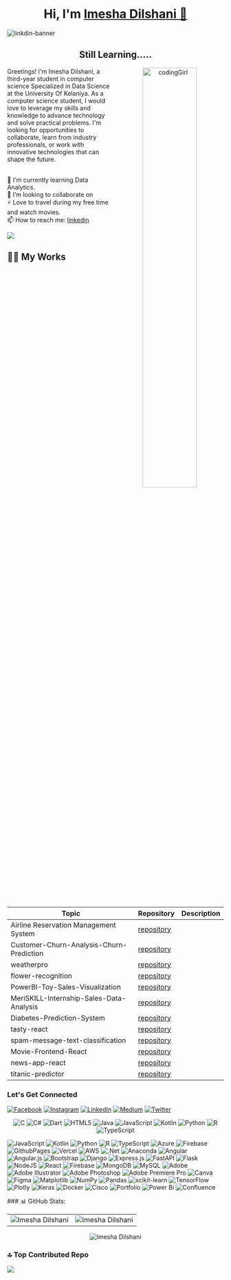
<h1 align="center" >
  Hi, I'm <a href="https://www.linkedin.com/in/imesha-dilshani-61862422b/" target="_blank"> Imesha Dilshani 👋 </a>
</h1>

![linkdin-banner](https://github.com/ImeshaDilshani/ImeshaDilshani/assets/93858302/7fda3d8d-6005-47ac-b9b7-862366a19791)

<h2 align="center">Still Learning.....</h2>
<!-- Interactive GIF -->
<p align="center">
  <img width="50%" align="right"  src="https://miro.medium.com/max/1600/0*K2WLMTExLyida7OR.gif" alt="codingGirl">
</p>
Greetings! I'm Imesha Dilshani, a third-year student in computer science Specialized in Data Science at the University Of Kelaniya. As a computer science student, I would love to leverage my skills and knowledge to advance technology and solve practical problems. I'm looking for opportunities to collaborate, learn from industry professionals, or work with innovative technologies that can shape the future.

<br>🧠 I'm currently learning Data Analytics.
<br>
👯 I’m looking to collaborate on
<br>
⚡ Love to travel during my free time and watch movies.
<br>
📫 How to reach me: [linkedin](https://www.linkedin.com/in/imesha-dilshani-61862422b/)

[![](https://visitcount.itsvg.in/api?id=ImeshaDilshani&label=Profile%20Views&color=0&icon=3&pretty=true)](https://visitcount.itsvg.in)

## 🧑‍💻 My Works

| Topic                                    | Repository                                                                                           | Description                           |
|------------------------------------------|------------------------------------------------------------------------------------------------------|----------------------------------------
| Airline Reservation Management System    | [repository](https://github.com/ImeshaDilshani/Airline-Reservation-Management-System.git)            |                                       |
| Customer-Churn-Analysis-Churn-Prediction | [repository](https://github.com/ImeshaDilshani/Customer-Churn-Analysis-Churn-Prediction.git)         |                                       |
| weatherpro                               | [repository](https://github.com/ImeshaDilshani/weatherpro-django.git)                                |                                       |
| flower-recognition                       | [repository](https://github.com/ImeshaDilshani/flower-recognition.git)                               |                                       |
| PowerBI-Toy-Sales-Visualization          | [repository](https://github.com/ImeshaDilshani/PowerBI-Toy-Sales-Visualization.git)                  |                                       |
| MeriSKILL-Internship-Sales-Data-Analysis | [repository](https://github.com/ImeshaDilshani/MeriSKILL-Internship-Sales-Data-Analysis.git)         |                                       |
| Diabetes-Prediction-System               | [repository](https://github.com/ImeshaDilshani/MeriSKILL-Internship-Diabetes-Prediction-System.git)  |                                     |  
| tasty-react                              | [repository](https://github.com/ImeshaDilshani/tasty-react.git)                                      | 
| spam-message-text-classification         | [repository](https://github.com/ImeshaDilshani/spam-message-text-classification.git)                 |                  |
| Movie-Frontend-React                     | [repository](https://github.com/ImeshaDilshani/Movie-Frontend-React.git)                             |                |
| news-app-react                           | [repository](https://github.com/ImeshaDilshani/news-app-react.git)                                   |           |
| titanic-predictor                        | [repository](https://github.com/ImeshaDilshani/CodeAlpha-titanic-predictor.git)                      |        |


<h3 align="left">Let's Get Connected</h3>

[![Facebook](https://img.shields.io/badge/Facebook-%231877F2.svg?logo=Facebook&logoColor=white)](https://facebook.com/Imeshadilshani) 
[![Instagram](https://img.shields.io/badge/Instagram-%23E4405F.svg?logo=Instagram&logoColor=white)](https://instagram.com/Imeshadilshani) 
[![LinkedIn](https://img.shields.io/badge/LinkedIn-%230077B5.svg?logo=linkedin&logoColor=white)](https://www.linkedin.com/in/imesha-dilshani-61862422b/) 
[![Medium](https://img.shields.io/badge/Medium-12100E?logo=medium&logoColor=white)](https://medium.com/@Imeshadilshani) 
[![Twitter](https://img.shields.io/badge/Twitter-%231DA1F2.svg?logo=Twitter&logoColor=white)](https://twitter.com/ImeshaDilshani3) 


<p align="center"> 
  <img alt="C" src="https://img.shields.io/badge/c-%2300599C.svg?style=flat&logo=c&logoColor=white" />
  <img alt="C#" src="https://img.shields.io/badge/c%23-%23239120.svg?style=flat&logo=csharp&logoColor=white" />
  <img alt="Dart" src="https://img.shields.io/badge/dart-%230175C2.svg?style=flat&logo=dart&logoColor=white" />
  <img alt="HTML5" src="https://img.shields.io/badge/html5-%23E34F26.svg?style=flat&logo=html5&logoColor=white" />
  <img alt="Java" src="https://img.shields.io/badge/java-%23ED8B00.svg?style=flat&logo=openjdk&logoColor=white" />
  <img alt="JavaScript" src="https://img.shields.io/badge/javascript-%23323330.svg?style=flat&logo=javascript&logoColor=%23F7DF1E" />
  <img alt="Kotlin" src="https://img.shields.io/badge/kotlin-%237F52FF.svg?style=flat&logo=kotlin&logoColor=white" />
  <img alt="Python" src="https://img.shields.io/badge/python-3670A0?style=flat&logo=python&logoColor=ffdd54" />
  <img alt="R" src="https://img.shields.io/badge/r-%23276DC3.svg?style=flat&logo=r&logoColor=white" />
  <img alt="TypeScript" src="https://img.shields.io/badge/typescript-%23007ACC.svg?style=flat&logo=typescript&logoColor=white" />
  
![JavaScript](https://img.shields.io/badge/javascript-%23323330.svg?style=flat&logo=javascript&logoColor=%23F7DF1E) 
![Kotlin](https://img.shields.io/badge/kotlin-%237F52FF.svg?style=flat&logo=kotlin&logoColor=white) 
![Python](https://img.shields.io/badge/python-3670A0?style=flat&logo=python&logoColor=ffdd54) 
![R](https://img.shields.io/badge/r-%23276DC3.svg?style=flat&logo=r&logoColor=white) 
![TypeScript](https://img.shields.io/badge/typescript-%23007ACC.svg?style=flat&logo=typescript&logoColor=white) 
![Azure](https://img.shields.io/badge/azure-%230072C6.svg?style=flat&logo=microsoftazure&logoColor=white) 
![Firebase](https://img.shields.io/badge/firebase-%23039BE5.svg?style=flat&logo=firebase) 
![GithubPages](https://img.shields.io/badge/github%20pages-121013?style=flat&logo=github&logoColor=white) 
![Vercel](https://img.shields.io/badge/vercel-%23000000.svg?style=flat&logo=vercel&logoColor=white) 
![AWS](https://img.shields.io/badge/AWS-%23FF9900.svg?style=flat&logo=amazon-aws&logoColor=white) 
![.Net](https://img.shields.io/badge/.NET-5C2D91?style=flat&logo=.net&logoColor=white)
![Anaconda](https://img.shields.io/badge/Anaconda-%2344A833.svg?style=flat&logo=anaconda&logoColor=white) 
![Angular](https://img.shields.io/badge/angular-%23DD0031.svg?style=flat&logo=angular&logoColor=white) 
![Angular.js](https://img.shields.io/badge/angular.js-%23E23237.svg?style=flat&logo=angularjs&logoColor=white) 
![Bootstrap](https://img.shields.io/badge/bootstrap-%238511FA.svg?style=flat&logo=bootstrap&logoColor=white) 
![Django](https://img.shields.io/badge/django-%23092E20.svg?style=flat&logo=django&logoColor=white) 
![Express.js](https://img.shields.io/badge/express.js-%23404d59.svg?style=flat&logo=express&logoColor=%2361DAFB) 
![FastAPI](https://img.shields.io/badge/FastAPI-005571?style=flat&logo=fastapi) 
![Flask](https://img.shields.io/badge/flask-%23000.svg?style=flat&logo=flask&logoColor=white) 
![NodeJS](https://img.shields.io/badge/node.js-6DA55F?style=flat&logo=node.js&logoColor=white) 
![React](https://img.shields.io/badge/react-%2320232a.svg?style=flat&logo=react&logoColor=%2361DAFB) 
![Firebase](https://img.shields.io/badge/Firebase-039BE5?style=flat&logo=Firebase&logoColor=white) 
![MongoDB](https://img.shields.io/badge/MongoDB-%234ea94b.svg?style=flat&logo=mongodb&logoColor=white) 
![MySQL](https://img.shields.io/badge/mysql-%2300000f.svg?style=flat&logo=mysql&logoColor=white) 
![Adobe](https://img.shields.io/badge/adobe-%23FF0000.svg?style=flat&logo=adobe&logoColor=white) 
![Adobe Illustrator](https://img.shields.io/badge/adobe%20illustrator-%23FF9A00.svg?style=flat&logo=adobe%20illustrator&logoColor=white)
![Adobe Photoshop](https://img.shields.io/badge/adobe%20photoshop-%2331A8FF.svg?style=flat&logo=adobe%20photoshop&logoColor=white)
![Adobe Premiere Pro](https://img.shields.io/badge/Adobe%20Premiere%20Pro-9999FF.svg?style=flat&logo=Adobe%20Premiere%20Pro&logoColor=white)
![Canva](https://img.shields.io/badge/Canva-%2300C4CC.svg?style=flat&logo=Canva&logoColor=white) 
![Figma](https://img.shields.io/badge/figma-%23F24E1E.svg?style=flat&logo=figma&logoColor=white) 
![Matplotlib](https://img.shields.io/badge/Matplotlib-%23ffffff.svg?style=flat&logo=Matplotlib&logoColor=black) 
![NumPy](https://img.shields.io/badge/numpy-%23013243.svg?style=flat&logo=numpy&logoColor=white) 
![Pandas](https://img.shields.io/badge/pandas-%23150458.svg?style=flat&logo=pandas&logoColor=white) 
![scikit-learn](https://img.shields.io/badge/scikit--learn-%23F7931E.svg?style=flat&logo=scikit-learn&logoColor=white)
![TensorFlow](https://img.shields.io/badge/TensorFlow-%23FF6F00.svg?style=flat&logo=TensorFlow&logoColor=white) 
![Plotly](https://img.shields.io/badge/Plotly-%233F4F75.svg?style=flat&logo=plotly&logoColor=white) 
![Keras](https://img.shields.io/badge/Keras-%23D00000.svg?style=flat&logo=Keras&logoColor=white) 
![Docker](https://img.shields.io/badge/docker-%230db7ed.svg?style=flat&logo=docker&logoColor=white) 
![Cisco](https://img.shields.io/badge/cisco-%23049fd9.svg?style=flat&logo=cisco&logoColor=black) 
![Portfolio](https://img.shields.io/badge/Portfolio-%23000000.svg?style=flat&logo=firefox&logoColor=#FF7139) 
![Power Bi](https://img.shields.io/badge/power_bi-F2C811?style=flat&logo=powerbi&logoColor=black) 
![Confluence](https://img.shields.io/badge/confluence-%23172BF4.svg?style=flat&logo=confluence&logoColor=white)
</p>
### 📊 GitHub Stats:
<table>
  <tr> 
<td><img src="https://github-readme-stats.vercel.app/api?username=ImeshaDilshani&theme=algolia&hide_border=false&include_all_commits=false&count_private=true" alt="Imesha Dilshani" />
    <td><img src="https://github-readme-stats.vercel.app/api/top-langs/?username=ImeshaDilshani&theme=algolia&hide_border=false&include_all_commits=false&count_private=true&layout=compact" alt="Imesha Dilshani"/></td>
  </tr>
</table>
<div align="center">
<p><img align="center" src="https://github-readme-streak-stats.herokuapp.com/?user=ImeshaDilshani&theme=algolia&hide_border=false" alt="Imesha Dilshani" /></p>
  </div>


### 🔝 Top Contributed Repo
![](https://github-contributor-stats.vercel.app/api?username=ImeshaDilshani&limit=5&theme=radical&combine_all_yearly_contributions=true)
